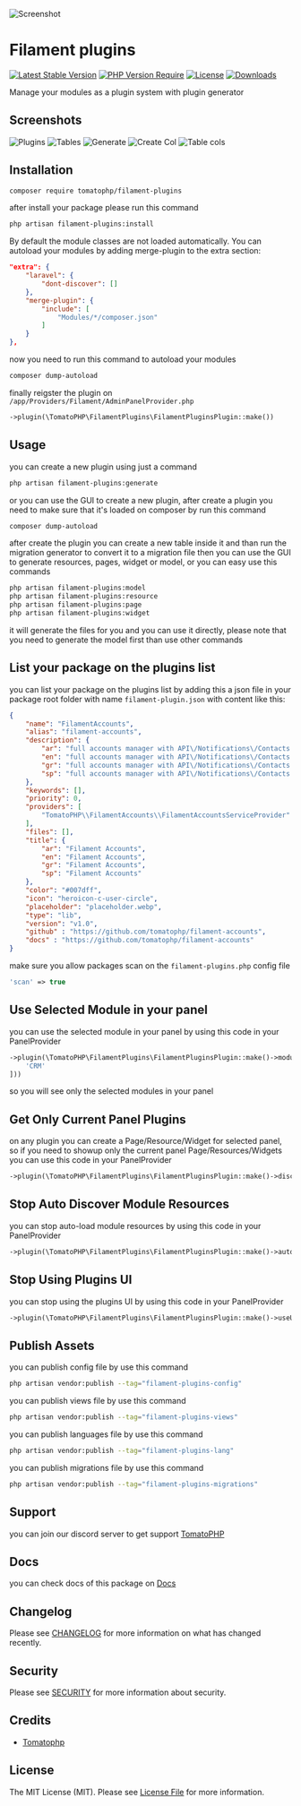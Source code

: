 ![Screenshot](https://github.com/tomatophp/filament-plugins/blob/master/arts/3x1io-tomato-plugins.jpg)

# Filament plugins

[![Latest Stable Version](https://poser.pugx.org/tomatophp/filament-plugins/version.svg)](https://packagist.org/packages/tomatophp/filament-plugins)
[![PHP Version Require](http://poser.pugx.org/tomatophp/filament-plugins/require/php)](https://packagist.org/packages/tomatophp/filament-plugins)
[![License](https://poser.pugx.org/tomatophp/filament-plugins/license.svg)](https://packagist.org/packages/tomatophp/filament-plugins)
[![Downloads](https://poser.pugx.org/tomatophp/filament-plugins/d/total.svg)](https://packagist.org/packages/tomatophp/filament-plugins)

Manage your modules as a plugin system with plugin generator

## Screenshots

![Plugins](https://github.com/tomatophp/filament-plugins/blob/master/arts/plugins.png)
![Tables](https://github.com/tomatophp/filament-plugins/blob/master/arts/tables.png)
![Generate](https://github.com/tomatophp/filament-plugins/blob/master/arts/generate.png)
![Create Col](https://github.com/tomatophp/filament-plugins/blob/master/arts/create-col.png)
![Table cols](https://github.com/tomatophp/filament-plugins/blob/master/arts/table-cols.png)

## Installation

```bash
composer require tomatophp/filament-plugins
```
after install your package please run this command

```bash
php artisan filament-plugins:install
```

By default the module classes are not loaded automatically. You can autoload your modules by adding merge-plugin to the extra section:

```json
"extra": {
    "laravel": {
        "dont-discover": []
    },
    "merge-plugin": {
        "include": [
            "Modules/*/composer.json"
        ]
    }
},
```

now you need to run this command to autoload your modules

```bash
composer dump-autoload
```

finally reigster the plugin on `/app/Providers/Filament/AdminPanelProvider.php`

```php
->plugin(\TomatoPHP\FilamentPlugins\FilamentPluginsPlugin::make())
```

## Usage

you can create a new plugin using just a command

```bash
php artisan filament-plugins:generate
```

or you can use the GUI to create a new plugin, after create a plugin you need to make sure that it's loaded on composer by run this command

```bash
composer dump-autoload
```

after create the plugin you can create a new table inside it and than run the migration generator to convert it to a migration file then you can use the GUI to generate resources, pages, widget or model, or you can easy use this commands

```bash
php artisan filament-plugins:model
php artisan filament-plugins:resource
php artisan filament-plugins:page
php artisan filament-plugins:widget
```

it will generate the files for you and you can use it directly, please note that you need to generate the model first than use other commands

## List your package on the plugins list

you can list your package on the plugins list by adding this a json file in your package root folder with name `filament-plugin.json` with content like this:

```json
{
    "name": "FilamentAccounts",
    "alias": "filament-accounts",
    "description": {
        "ar": "full accounts manager with API\/Notifications\/Contacts to manage your contacts and accounts",
        "en": "full accounts manager with API\/Notifications\/Contacts to manage your contacts and accounts",
        "gr": "full accounts manager with API\/Notifications\/Contacts to manage your contacts and accounts",
        "sp": "full accounts manager with API\/Notifications\/Contacts to manage your contacts and accounts"
    },
    "keywords": [],
    "priority": 0,
    "providers": [
        "TomatoPHP\\FilamentAccounts\\FilamentAccountsServiceProvider"
    ],
    "files": [],
    "title": {
        "ar": "Filament Accounts",
        "en": "Filament Accounts",
        "gr": "Filament Accounts",
        "sp": "Filament Accounts"
    },
    "color": "#007dff",
    "icon": "heroicon-c-user-circle",
    "placeholder": "placeholder.webp",
    "type": "lib",
    "version": "v1.0",
    "github" : "https://github.com/tomatophp/filament-accounts",
    "docs" : "https://github.com/tomatophp/filament-accounts"
}
```

make sure you allow packages scan on the `filament-plugins.php` config file

```php
'scan' => true
```

## Use Selected Module in your panel

you can use the selected module in your panel by using this code in your PanelProvider

```php
->plugin(\TomatoPHP\FilamentPlugins\FilamentPluginsPlugin::make()->modules([
    'CRM'
]))
```

so you will see only the selected modules in your panel

## Get Only Current Panel Plugins

on any plugin you can create a Page/Resource/Widget for selected panel, so if you need to showup only the current panel Page/Resources/Widgets you can use this code in your PanelProvider

```php
->plugin(\TomatoPHP\FilamentPlugins\FilamentPluginsPlugin::make()->discoverCurrentPanelOnly())
```

## Stop Auto Discover Module Resources

you can stop auto-load module resources by using this code in your PanelProvider

```php
->plugin(\TomatoPHP\FilamentPlugins\FilamentPluginsPlugin::make()->autoDiscoverModules(false))
```

## Stop Using Plugins UI

you can stop using the plugins UI by using this code in your PanelProvider

```php
->plugin(\TomatoPHP\FilamentPlugins\FilamentPluginsPlugin::make()->useUI(false))
```

## Publish Assets

you can publish config file by use this command

```bash
php artisan vendor:publish --tag="filament-plugins-config"
```

you can publish views file by use this command

```bash
php artisan vendor:publish --tag="filament-plugins-views"
```

you can publish languages file by use this command

```bash
php artisan vendor:publish --tag="filament-plugins-lang"
```

you can publish migrations file by use this command

```bash
php artisan vendor:publish --tag="filament-plugins-migrations"
```

## Support

you can join our discord server to get support [TomatoPHP](https://discord.gg/Xqmt35Uh)

## Docs

you can check docs of this package on [Docs](https://docs.tomatophp.com/plugins/laravel-package-generator)

## Changelog

Please see [CHANGELOG](CHANGELOG.md) for more information on what has changed recently.

## Security

Please see [SECURITY](SECURITY.md) for more information about security.

## Credits

- [Tomatophp](mailto:info@3x1.io)

## License

The MIT License (MIT). Please see [License File](LICENSE.md) for more information.
